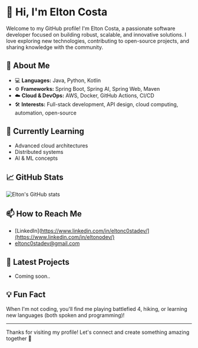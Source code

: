 # 👋 Hi, I'm Elton Costa

Welcome to my GitHub profile! I'm Elton Costa, a passionate software developer focused on building robust, scalable, and innovative solutions. I love exploring new technologies, contributing to open-source projects, and sharing knowledge with the community.

## 🚀 About Me

- 💻 **Languages:** Java, Python, Kotlin
- ⚙️ **Frameworks:** Spring Boot, Spring AI, Spring Web, Maven
- ☁️ **Cloud & DevOps:** AWS, Docker, GitHub Actions, CI/CD
- 🛠️ **Interests:** Full-stack development, API design, cloud computing, automation, open-source

## 🌱 Currently Learning

- Advanced cloud architectures
- Distributed systems
- AI & ML concepts

## 📈 GitHub Stats

![Elton's GitHub stats](https://github-readme-stats.vercel.app/api?username=eltonc0stadev&show_icons=true&theme=radical)

## 📫 How to Reach Me

- [LinkedIn](https://www.linkedin.com/in/eltonc0stadev/](https://www.linkedin.com/in/eltonodev/)
- [eltonc0stadev@gmail.com](mailto:contato@eltoncosta.dev)

## 📝 Latest Projects
<!-- - [Project 1](https://github.com/eltonc0stadev/project1): Short description of project 1. -->

- Coming soon..

## 💡 Fun Fact

When I'm not coding, you'll find me playing battlefied 4, hiking, or learning new languages (both spoken and programming)!

---

Thanks for visiting my profile! Let's connect and create something amazing together 🚀
